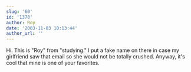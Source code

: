 ```yaml
---
slug: '60'
id: '1378'
author: Roy
date: '2003-11-03 10:13:44'
author_url: ''
---
```

Hi. This is "Roy" from "studying." I put a fake name on there in case my girlfriend saw that email so she would not be totally crushed. Anyway, it's cool that mine is one of your favorites.
